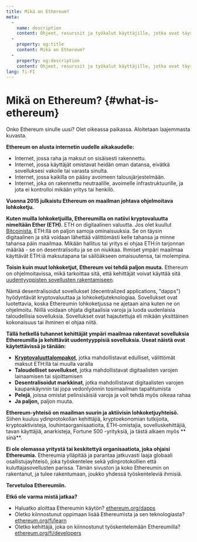 ```yaml
---
title: Mikä on Ethereum?
meta:
  - 
    name: description
    content: Ohjeet, resurssit ja työkalut käyttäjille, jotka ovat täysin uusia Ethereumiin.
  - 
    property: og:title
    content: Mikä on Ethereum?
  - 
    property: og:description
    content: Ohjeet, resurssit ja työkalut käyttäjille, jotka ovat täysin uusia Ethereumiin.
lang: fi-FI
---
```


# Mikä on Ethereum? {#what-is-ethereum}

Onko Ethereum sinulle uusi? Olet oikeassa paikassa. Aloitetaan laajemmasta kuvasta.

**Ethereum on alusta internetin uudelle aikakaudelle:**

- Internet, jossa raha ja maksut on sisäisesti rakennettu.
- Internet, jossa käyttäjät omistavat heidän oman datansa, eivätkä sovelluksesi vakoile tai varasta sinulta.
- Internet, jossa kaikilla on pääsy avoimeen talousjärjestelmään.
- Internet, joka on rakennettu neutraalille, avoimelle infrastruktuurille, ja jota ei kontrolloi mikään yritys tai henkilö.

**Vuonna 2015 julkaistu Ethereum on maailman johtava ohjelmoitava lohkoketju.**

**Kuten muilla lohkoketjuilla, Ethereumilla on natiivi kryptovaluutta nimeltään Ether (ETH).** ETH on digitaalinen valuutta. Jos olet kuullut [Bitcoinista](http://bitcoin.org/), ETH:llä on paljon samoja ominaisuuksia. Se on täysin digitaalinen ja sitä voidaan lähettää välittömästi kelle tahansa ja minne tahansa päin maailmaa. Mikään hallitus tai yritys ei ohjaa ETH:in tarjonnan määrää - se on desentralisoitu ja se on niukkaa. Ihmiset ympäri maailmaa käyttävät ETH:iä maksutapana tai säilöäkseen omaisuutensa, tai molempina.

**Toisin kuin muut lohkoketjut, Ethereum voi tehdä paljon muuta.** Ethereum on ohjelmoitavissa, mikä tarkoittaa sitä, että kehittäjät voivat käyttää sitä [uudentyyppisten sovellusten rakentamiseen](/fi/dapps/).

Nämä desentralisoidut sovellukset (decentralized applications, "dapps") hyödyntävät kryptovaluuttaa ja lohkoketjuteknologiaa. Sovellukset ovat luotettavia, koska Ethereumin lohkoketjussa ne ajetaan aina kuten ne on ohjelmoitu. Niillä voidaan ohjata digitaalisia varoja ja luoda uudenlaisia taloudellisia sovelluksia. Sovellukset ovat hajautettuja eli mikään yksittäinen kokonaisuus tai ihminen ei ohjaa niitä.

**Tällä hetkellä tuhannet kehittäjät ympäri maailmaa rakentavat sovelluksia Ethereumilla ja kehittävät uudentyyppisiä sovelluksia. Useat näistä ovat käytettävissä jo tänään:**

- [**Kryptovaluuttalompakot**](/fi/wallets/), jotka mahdollistavat edulliset, välittömät maksut ETH:llä tai muulla varalla
- **Taloudelliset sovellukset**, jotka mahdollistavat digitaalisten varojen lainaamisen tai sijoittamisen
- **Desentralisoidut markkinat**, jotka mahdollistavat digitaalisten varojen kaupankäynnin tai jopa vedonlyönnin tosimaailman tapahtumista
- **Pelejä**, joissa omistat pelinsisäisiä varoja ja voit tehdä myös oikeaa rahaa
- **Ja paljon,** paljon muuta.

**Ethereum-yhteisö on maailman suurin ja aktiivisin lohkoketjuyhteisö.** Siihen kuuluu ydinprotokollan kehittäjiä, kryptoekonomian tutkijoita, kryptoaktivisteja, louhintaorganisaatioita, ETH-omistajia, sovelluskehittäjiä, tavan käyttäjiä, anarkisteja, Fortune 500 -yrityksiä, ja tästä alkaen myös ** sinä**.

**Ei ole olemassa yritystä tai keskitettyä organisaatiota, joka ohjaisi Ethereumia.** Ethereumia ylläpitää ja parantaa jatkuvasti laaja globaali osallistujayhteisö, joka työskentelee sekä ydinprotokollien että kuluttajasovellusten parissa. Tämän sivuston ja koko Ethereumin on rakentanut, ja tulee rakentumaan, joukko yhdessä työskenteleviä ihmisiä.

**Tervetuloa Ethereumiin.**

**Etkö ole varma mistä jatkaa?**

- Haluatko aloittaa Ethereumin käytön? [ethereum.org/dapps](/fi/dapps/)
- Oletko kiinnostunut oppimaan lisää Ethereumista ja sen teknologiasta? [ethereum.org/fi/learn](/fi/learn/)
- Oletko kehittäjä, joka on kiinnostunut työskentelemään Ethereumilla? [ethereum.org/fi/developers](/fi/developers/)